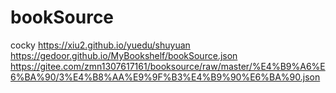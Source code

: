 # bookSource
cocky
https://xiu2.github.io/yuedu/shuyuan
https://gedoor.github.io/MyBookshelf/bookSource.json
https://gitee.com/zmn1307617161/booksource/raw/master/%E4%B9%A6%E6%BA%90/3%E4%B8%AA%E9%9F%B3%E4%B9%90%E6%BA%90.json
